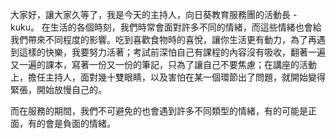 大家好，讓大家久等了，我是今天的主持人，向日葵教育服務團的活動長 - kuku。
在生活的各個時刻，我們時常會面對許多不同的情緒，而這些情緒也會給我們帶來不同程度的影響。吃到喜歡食物時的喜悅，讓你生活更有動力，為了再遇到這樣的快樂，我要努力活著；考試前深怕自己有課程的內容沒有吸收，翻著一遍又一遍的課本，寫著一份又一份的筆記，只為了讓自己不要焦慮；在講座的活動上，擔任主持人，面對幾十雙眼睛，以及害怕在某一個環節出了問題，就開始變得緊張，開始放慢自己的。

而在服務的期間，我們不可避免的也會遇到許多不同類型的情緒，有的可能是正面，有的會是負面的情緒。